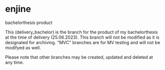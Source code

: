 # enjine
bachelorthesis product

This (delivery_bachelor) is the branch for the product of my bachelorthesis at the time of delivery (25.06.2023). This branch will not be modified as it is designated for archiving.
"MVC" branches are for MV testing and will not be modifyed as well.

Please note that other branches may be created, updated and deleted at any time.
